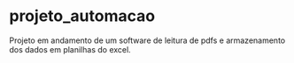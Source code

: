 # projeto_automacao
Projeto em andamento de um software de leitura de pdfs e armazenamento dos dados em planilhas do excel.
